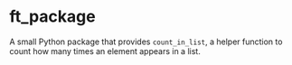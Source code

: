 # ft_package

A small Python package that provides `count_in_list`, a helper function to count how many times an element appears in a list.
